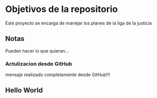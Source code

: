# Objetivos de la repositorio

Este proyecto se encarga de manejar los planes de la liga de la justicia


## Notas
Pueden hacer lo que quieran...


### Actulizacion desde GitHub
mensaje realizado completamente desde GitHub!!!


 ## Hello World
